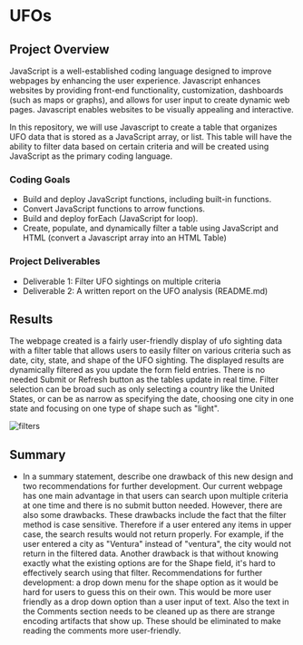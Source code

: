 # UFOs

## Project Overview
JavaScript is a well-established coding language designed to improve webpages by enhancing the user experience. Javascript enhances websites by providing front-end functionality, customization, dashboards (such as maps or graphs), and allows for user input to create dynamic web pages. Javascript enables websites to be visually appealing and interactive. 

In this repository, we will use Javascript to create a table that organizes UFO data that is stored as a JavaScript array, or list. This table will have the ability to filter data based on certain criteria and will be created using JavaScript as the primary coding language.

### Coding Goals
* Build and deploy JavaScript functions, including built-in functions.
* Convert JavaScript functions to arrow functions.
* Build and deploy forEach (JavaScript for loop).
* Create, populate, and dynamically filter a table using JavaScript and HTML (convert a Javascript array into an HTML Table)

### Project Deliverables
* Deliverable 1: Filter UFO sightings on multiple criteria
* Deliverable 2: A written report on the UFO analysis (README.md)

## Results
The webpage created is a fairly user-friendly display of ufo sighting data with a filter table that allows users to easily filter on various criteria such as date, city, state, and shape of the UFO sighting. The displayed results are dynamically filtered as you update the form field entries. There is no needed Submit or Refresh button as the tables update in real time. Filter selection can be broad such as only selecting a country like the United States, or can be as narrow as specifying the date, choosing one city in one state and focusing on one type of shape such as "light". 

![filters](https://user-images.githubusercontent.com/73972332/107899363-e949c900-6ef2-11eb-9e0f-a0602c608d68.png)

## Summary
* In a summary statement, describe one drawback of this new design and two recommendations for further development.
Our current webpage has one main advantage in that users can search upon multiple criteria at one time and there is no submit button needed. However, there are also some drawbacks. These drawbacks include the fact that the filter method is case sensitive. Therefore if a user entered any items in upper case, the search results would not return properly. For example, if the user entered a city as "Ventura" instead of "ventura", the city would not return in the filtered data. Another drawback is that without knowing exactly what the existing options are for the Shape field, it's hard to effectively search using that filter. Recommendations for further development: a drop down menu for the shape option as it would be hard for users to guess this on their own. This would be more user friendly as a drop down option than a user input of text. Also the text in the Comments section needs to be cleaned up as there are strange encoding artifacts that show up. These should be eliminated to make reading the comments more user-friendly. 
